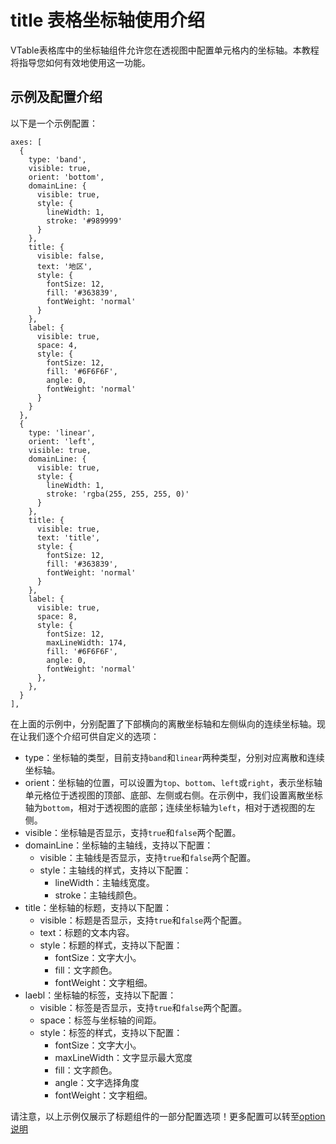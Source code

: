 # title 表格坐标轴使用介绍
VTable表格库中的坐标轴组件允许您在透视图中配置单元格内的坐标轴。本教程将指导您如何有效地使用这一功能。

## 示例及配置介绍
以下是一个示例配置：

```
axes: [
  {
    type: 'band',
    visible: true,
    orient: 'bottom',
    domainLine: {
      visible: true,
      style: {
        lineWidth: 1,
        stroke: '#989999'
      }
    },
    title: {
      visible: false,
      text: '地区',
      style: {
        fontSize: 12,
        fill: '#363839',
        fontWeight: 'normal'
      }
    },
    label: {
      visible: true,
      space: 4,
      style: {
        fontSize: 12,
        fill: '#6F6F6F',
        angle: 0,
        fontWeight: 'normal'
      }
    }
  },
  {
    type: 'linear',
    orient: 'left',
    visible: true,
    domainLine: {
      visible: true,
      style: {
        lineWidth: 1,
        stroke: 'rgba(255, 255, 255, 0)'
      }
    },
    title: {
      visible: true,
      text: 'title',
      style: {
        fontSize: 12,
        fill: '#363839',
        fontWeight: 'normal'
      }
    },
    label: {
      visible: true,
      space: 8,
      style: {
        fontSize: 12,
        maxLineWidth: 174,
        fill: '#6F6F6F',
        angle: 0,
        fontWeight: 'normal'
      },
    },
  }
],
```
在上面的示例中，分别配置了下部横向的离散坐标轴和左侧纵向的连续坐标轴。现在让我们逐个介绍可供自定义的选项：

- type：坐标轴的类型，目前支持`band`和`linear`两种类型，分别对应离散和连续坐标轴。
- orient：坐标轴的位置，可以设置为`top`、`bottom`、`left`或`right`，表示坐标轴单元格位于透视图的顶部、底部、左侧或右侧。在示例中，我们设置离散坐标轴为`bottom`，相对于透视图的底部；连续坐标轴为`left`，相对于透视图的左侧。
- visible：坐标轴是否显示，支持`true`和`false`两个配置。
- domainLine：坐标轴的主轴线，支持以下配置：
  - visible：主轴线是否显示，支持`true`和`false`两个配置。
  - style：主轴线的样式，支持以下配置：
    - lineWidth：主轴线宽度。
    - stroke：主轴线颜色。
- title：坐标轴的标题，支持以下配置：
  - visible：标题是否显示，支持`true`和`false`两个配置。
  - text：标题的文本内容。
  - style：标题的样式，支持以下配置：
    - fontSize：文字大小。
    - fill：文字颜色。
    - fontWeight：文字粗细。
- laebl：坐标轴的标签，支持以下配置：
  - visible：标签是否显示，支持`true`和`false`两个配置。
  - space：标签与坐标轴的间距。
  - style：标签的样式，支持以下配置：
    - fontSize：文字大小。
    - maxLineWidth：文字显示最大宽度
    - fill：文字颜色。
    - angle：文字选择角度
    - fontWeight：文字粗细。


请注意，以上示例仅展示了标题组件的一部分配置选项！更多配置可以转至[option说明](https://visactor.io/vtable/options/PivotChart#axes)